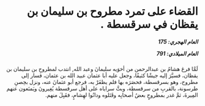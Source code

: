 <h1 dir="rtl">القضاء على تمرد مطروح بن سليمان بن يقظان في سرقسطة .</h1>

<h5 dir="rtl">العام الهجري:  175

العام الميلادي: 791

</h5>

<p dir="rtl">لَمَّا فرغ هشامُ بن عبدالرحمن من أخوَيه سليمانَ وعبد الله, انتدب لمطروحِ بن سليمان بن يقظان، فسيَّرَ إليه جيشًا كثيفًا، وجعل عليه أبا عثمان عبيد الله بن عثمان، فسار إلى مطروح، وهو بسرقسطة، فحصَرَه بها فلم يظفَرْ به، فرجع أبو عثمانَ عنه، ونزل بحِصنِ طرسونة، بالقربِ من سرقسطة، وبثَّ سراياه على أهل سرقسطة يُغِيرونَ ويَمنَعون عنهم المِيرةَ، ثمَّ غدر بمطروحٍ بعضُ أصحابِه وقَتَلوه ودانُوا لهِشامٍ، فقَبِلَ منهم.</p></br>
